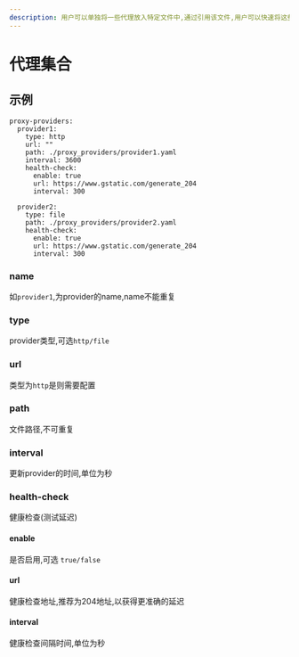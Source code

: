 ```yaml
---
description: 用户可以单独将一些代理放入特定文件中,通过引用该文件,用户可以快速将这些相同的代理填充到不同的策略组中
---
```


# 代理集合

## 示例

```
proxy-providers:
  provider1:
    type: http
    url: ""
    path: ./proxy_providers/provider1.yaml
    interval: 3600
    health-check:
      enable: true
      url: https://www.gstatic.com/generate_204
      interval: 300

  provider2:
    type: file
    path: ./proxy_providers/provider2.yaml
    health-check:
      enable: true
      url: https://www.gstatic.com/generate_204
      interval: 300
```

### name

如`provider1`,为provider的name,name不能重复

### type

provider类型,可选`http/file`

### url

类型为`http`是则需要配置

### path

文件路径,不可重复

### interval

更新provider的时间,单位为秒

### health-check

健康检查(测试延迟)

#### enable

是否启用,可选 `true/false`

#### url

健康检查地址,推荐为204地址,以获得更准确的延迟

#### interval

健康检查间隔时间,单位为秒
